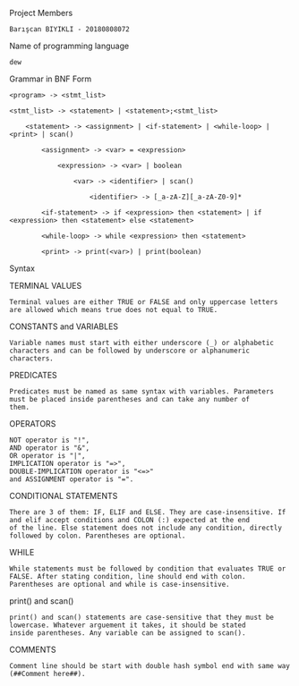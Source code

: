 Project Members

    Barışcan BIYIKLI - 20180808072

Name of programming language

    dew

Grammar in BNF Form

    <program> -> <stmt_list>
    
    <stmt_list> -> <statement> | <statement>;<stmt_list>
        
        <statement> -> <assignment> | <if-statement> | <while-loop> | <print> | scan()
            
            <assignment> -> <var> = <expression>
                
                <expression> -> <var> | boolean
                    
                    <var> -> <identifier> | scan()
                        
                        <identifier> -> [_a-zA-Z][_a-zA-Z0-9]*
            
            <if-statement> -> if <expression> then <statement> | if <expression> then <statement> else <statement>
            
            <while-loop> -> while <expression> then <statement>
            
            <print> -> print(<var>) | print(boolean)
                
Syntax
                
TERMINAL VALUES

    Terminal values are either TRUE or FALSE and only uppercase letters are allowed which means true does not equal to TRUE.
    
CONSTANTS and VARIABLES

    Variable names must start with either underscore (_) or alphabetic characters and can be followed by underscore or alphanumeric 
    characters.
    
PREDICATES

    Predicates must be named as same syntax with variables. Parameters must be placed inside parentheses and can take any number of 
    them.
    
OPERATORS

    NOT operator is "!",
    AND operator is "&",
    OR operator is "|",
    IMPLICATION operator is "=>",
    DOUBLE-IMPLICATION operator is "<=>"
    and ASSIGNMENT operator is "=".

CONDITIONAL STATEMENTS

    There are 3 of them: IF, ELIF and ELSE. They are case-insensitive. If and elif accept conditions and COLON (:) expected at the end 
    of the line. Else statement does not include any condition, directly followed by colon. Parentheses are optional.    

WHILE
    
    While statements must be followed by condition that evaluates TRUE or FALSE. After stating condition, line should end with colon. 
    Parentheses are optional and while is case-insensitive.

print() and scan()
    
    print() and scan() statements are case-sensitive that they must be lowercase. Whatever arguement it takes, it should be stated 
    inside parentheses. Any variable can be assigned to scan().

COMMENTS
    
    Comment line should be start with double hash symbol end with same way (##Comment here##).
